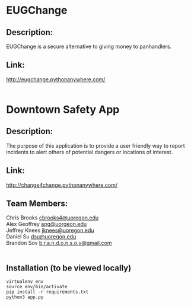 # EUGChange

## Description:
EUGChange is a secure alternative to giving money to panhandlers.

## Link: 
http://eugchange.pythonanywhere.com/ <br/>
<br/>


# Downtown Safety App

## Description:
The purpose of this application is to provide a user friendly way to report incidents to alert others of potential dangers or locations of interest.

## Link:
http://change4change.pythonanywhere.com/ <br/>


## Team Members: <br/>
Chris Brooks cbrooks4@uoregon.edu<br/>
Alex Geoffrey apg@uorgeon.edu<br/>
Jeffrey Knees jknees@uoregon.edu<br/>
Daniel Su dsu@uoregon.edu<br/>
Brandon Sov b.r.a.n.d.o.n.s.o.v@gmail.com<br/>
<br/>

## Installation (to be viewed locally)
```
virtualenv env
source env/bin/activate
pip install -r requirements.txt
python3 app.py
```
